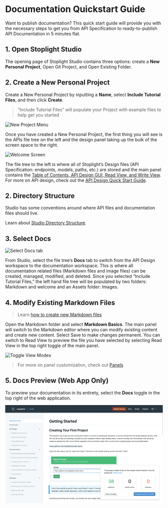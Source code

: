 # Documentation Quickstart Guide

Want to publish documentation? This quick start guide will provide you with the necessary steps to get you from API Specification to ready-to-publish API Documentation in 5 minutes flat.

## 1. Open Stoplight Studio

The opening page of Stoplight Studio contains three options: create a **New Personal Project**, Open Git Project, and Open Existing Folder.

## 2. Create a New Personal Project

Create a New Personal Project by inputting a **Name**, select **Include Tutorial Files**, and then click **Create**.

> “Include Tutorial Files” will populate your Project with example files to help get you started

![New Project Menu](../../assets/images/initial-onboarding-screen.png)

Once you have created a New Personal Project, the first thing you will see is the APIs file tree on the left and the design panel taking up the bulk of the screen space to the right.

![Welcome Screen](../../assets/images/panel-general.png)

The file tree to the left is where all of Stoplight’s Design files (API Specification: endpoints, models, paths, etc.) are stored and the main panel contains the [Table of Contents, API Design GUI, Read View, and Write View](../Basics/ui-overview.md). For more on API design, check out the [API Design Quick Start Guide](../Design-and-Modeling/01-getting-started.md).

## 2. Directory Structure

Studio has some conventions around where API files and documentation files should live.

Learn about [Studio Directory Structure](./Basics/02-working-with-files.md).

## 3. Select Docs

![Select Docs tab](../../assets/images/docs-tab-markdown-folder.png)

From Studio, select the file tree’s **Docs** tab to switch from the API Design workspace to the documentation workspace. This is where all documentation related files (Markdown files and image files) can be created, managed, modified, and deleted. Since you selected “Include Tutorial Files,” the left hand file tree will be populated by two folders: Markdown and welcome and an Assets folder: Images.

## 4. Modify Existing Markdown Files

> Learn [how to create new Markdown files](./Basics/02-working-with-files.md)

Open the Markdown folder and select **Markdown Basics**. The main panel will switch to the Markdown editor where you can modify existing content and create new content. Select Save to make changes permanent. You can switch to Read View to preview the file you have selected by selecting Read View in the top right toggle of the main panel.

![Toggle View Modes](../../assets/images/main-panel-view-toggle.png)

> For more on panel customization, check out [Panels](../Basics/ui-overview.md)

## 5. Docs Preview (Web App Only)

To preview your documentation in its entirety, select the **Docs** toggle in the top right of the web application.

![Docs Preview](../../assets/images/publishing.png)
